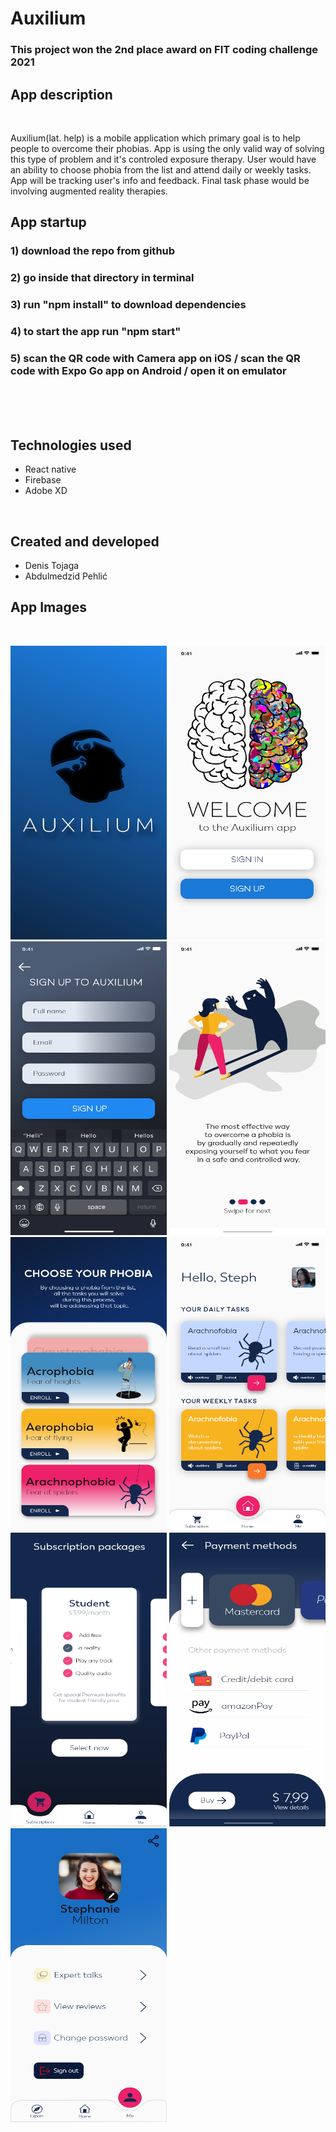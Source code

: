 # Auxilium
### This project won the 2nd place award on FIT coding challenge 2021

## App description

<br />

Auxilium(lat. help) is a mobile application which primary goal is to help people to overcome their phobias. App is using the only valid way of solving this type of problem and it's controled exposure therapy. User would have an ability to choose phobia from the list and attend daily or weekly tasks. App will be tracking user's info and feedback. Final task phase would be involving augmented reality therapies.


## App startup

### 1) download the repo from github 
### 2) go inside that directory in terminal 
### 3) run "npm install" to download dependencies 
### 4) to start the app run "npm start"
### 5) scan the QR code with Camera app on iOS / scan the QR code with Expo Go app on Android / open it on emulator 


<br />
<br />
<br />

## Technologies used
- React native 
- Firebase
- Adobe XD

<br />


## Created and developed 
- Denis Tojaga
- Abdulmedzid Pehlić


## App Images

<br />

<img src="src/AppImages/slika1.png" width="250" height="470"> <img src="src/AppImages/slika2.png" width="250" height="470"> 
<img src="src/AppImages/slika3.png" width="250" height="470"> <img src="src/AppImages/slika4.png" width="250" height="470">
<img src="src/AppImages/slika5.png" width="250" height="470"> <img src="src/AppImages/slika6.png" width="250" height="470">
<img src="src/AppImages/slika7.png" width="250" height="470"> <img src="src/AppImages/slika8.png" width="250" height="470">
<img src="src/AppImages/slika9.png" width="250" height="470">



